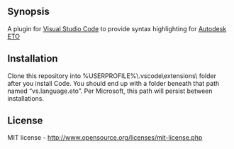 ## Synopsis

A plugin for [Visual Studio Code](https://code.visualstudio.com/) to provide syntax highlighting for [Autodesk ETO](http://www.autodesk.com/products/inventor-engineer-to-order/overview)

## Installation

Clone this repository into %USERPROFILE%\\.vscode\\extensions\\ folder after you install Code.  You should end up with a folder beneath that path named “vs.language.eto”.  Per Microsoft, this path will persist between installations.

## License

MIT license - http://www.opensource.org/licenses/mit-license.php
